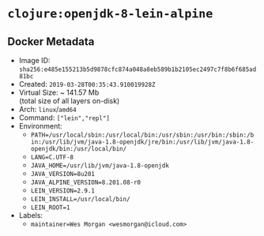 # `clojure:openjdk-8-lein-alpine`

## Docker Metadata

- Image ID: `sha256:e485e155213b5d9878cfc874a048a8eb589b1b2105ec2497c7f8b6f685ad81bc`
- Created: `2019-03-28T00:35:43.910019928Z`
- Virtual Size: ~ 141.57 Mb  
  (total size of all layers on-disk)
- Arch: `linux`/`amd64`
- Command: `["lein","repl"]`
- Environment:
  - `PATH=/usr/local/sbin:/usr/local/bin:/usr/sbin:/usr/bin:/sbin:/bin:/usr/lib/jvm/java-1.8-openjdk/jre/bin:/usr/lib/jvm/java-1.8-openjdk/bin:/usr/local/bin/`
  - `LANG=C.UTF-8`
  - `JAVA_HOME=/usr/lib/jvm/java-1.8-openjdk`
  - `JAVA_VERSION=8u201`
  - `JAVA_ALPINE_VERSION=8.201.08-r0`
  - `LEIN_VERSION=2.9.1`
  - `LEIN_INSTALL=/usr/local/bin/`
  - `LEIN_ROOT=1`
- Labels:
  - `maintainer=Wes Morgan <wesmorgan@icloud.com>`
